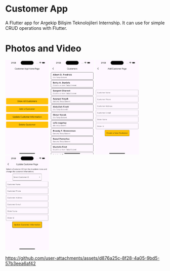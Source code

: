 # Customer App

A Flutter app for Argekip Bilişim Teknolojileri Internship. It can use for simple CRUD operations with Flutter.

# Photos and Video

<img src="./screenshots/homepage.png" height=300>
<img src="./screenshots/customers.png" height=300>
<img src="./screenshots/add_customers.png" height=300>
<img src="./screenshots/update_customers.png" height=300>
<img src="./screenshots/delete_customers..png" height=00>


https://github.com/user-attachments/assets/d876a25c-8f28-4a05-9bd5-57b3eea6af42

